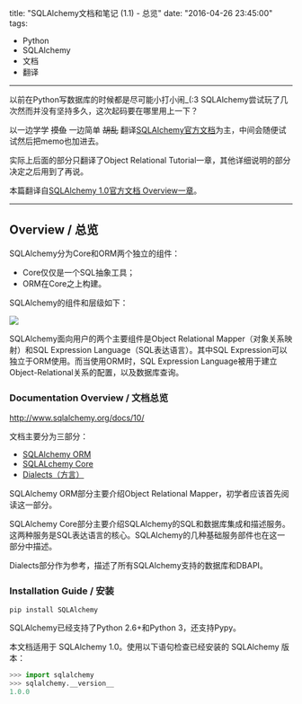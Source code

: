 title: "SQLAlchemy文档和笔记 (1.1) - 总览"
date: "2016-04-26 23:45:00"
tags:
- Python
- SQLAlchemy
- 文档
- 翻译
---

以前在Python写数据库的时候都是尽可能小打小闹_(:3 SQLAlchemy尝试玩了几次然而并没有坚持多久，这次起码要在哪里用上一下？

以一边学学 ~~摸鱼~~ 一边简单 ~~胡乱~~ 翻译[SQLAlchemy官方文档](http://docs.sqlalchemy.org/en/rel_1_0/index.html
)为主，中间会随便试试然后把memo也加进去。

实际上后面的部分只翻译了Object Relational Tutorial一章，其他详细说明的部分决定之后用到了再说。

本篇翻译自[SQLAlchemy 1.0官方文档 Overview一章](http://docs.sqlalchemy.org/en/rel_1_0/intro.html)。

- - -

## Overview / 总览

SQLAlchemy分为Core和ORM两个独立的组件：

* Core仅仅是一个SQL抽象工具；
* ORM在Core之上构建。

SQLAlchemy的组件和层级如下：

<!-- more -->

![](http://docs.sqlalchemy.org/en/rel_1_0/_images/sqla_arch_small.png)

SQLAlchemy面向用户的两个主要组件是Object Relational Mapper（对象关系映射）和SQL Expression Language（SQL表达语言）。其中SQL Expression可以独立于ORM使用。而当使用ORM时，SQL Expression Language被用于建立Object-Relational关系的配置，以及数据库查询。

### Documentation Overview / 文档总览

http://www.sqlalchemy.org/docs/10/

文档主要分为三部分：

* [SQLAlchemy ORM](http://docs.sqlalchemy.org/en/rel_1_0/orm/index.html)
* [SQLALchemy Core](http://docs.sqlalchemy.org/en/rel_1_0/core/index.html)
* [Dialects（方言）](http://docs.sqlalchemy.org/en/rel_1_0/dialects/index.html)

SQLAlchemy ORM部分主要介绍Object Relational Mapper，初学者应该首先阅读这一部分。

SQLAlchemy Core部分主要介绍SQLAlchemy的SQL和数据库集成和描述服务。这两种服务是SQL表达语言的核心。SQLAlchemy的几种基础服务部件也在这一部分中描述。

Dialects部分作为参考，描述了所有SQLAlchemy支持的数据库和DBAPI。

### Installation Guide / 安装

``` shell
pip install SQLAlchemy
```

SQLAlchemy已经支持了Python 2.6+和Python 3，还支持Pypy。

本文档适用于 SQLAlchemy 1.0。使用以下语句检查已经安装的 SQLAlchemy 版本：

```python
>>> import sqlalchemy
>>> sqlalchemy.__version__
1.0.0
```
